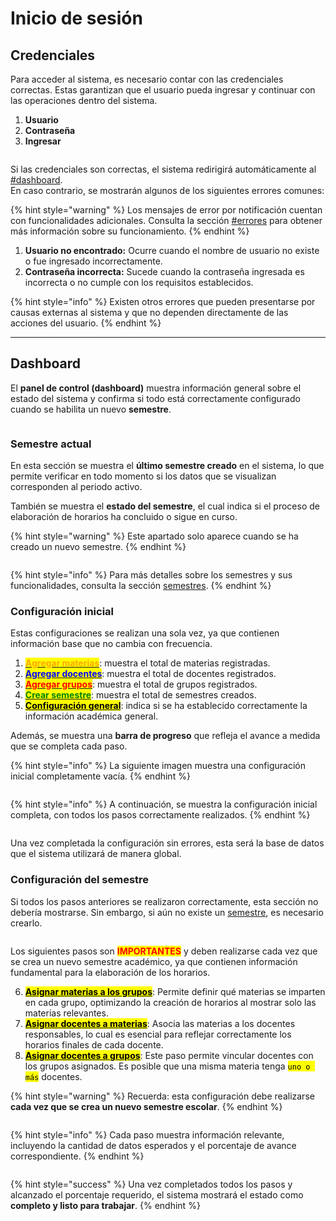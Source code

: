 # Inicio de sesión

## Credenciales

Para acceder al sistema, es necesario contar con las credenciales correctas. Estas garantizan que el usuario pueda ingresar y continuar con las operaciones dentro del sistema.

1. **Usuario**  
2. **Contraseña**  
3. **Ingresar**

<figure><img src="https://427283098-files.gitbook.io/~/files/v0/b/gitbook-x-prod.appspot.com/o/spaces%2Fc3Xztvbl6hZF1pSc3D5c%2Fuploads%2FVgiEHe42xtqY2W9NeWkm%2F1.png?alt=media&#x26;token=04326a8b-6a7a-4c26-881e-11e4acc0888a" alt=""><figcaption></figcaption></figure>

Si las credenciales son correctas, el sistema redirigirá automáticamente al [#dashboard](#dashboard "mention").  
En caso contrario, se mostrarán algunos de los siguientes errores comunes:

{% hint style="warning" %}
Los mensajes de error por notificación cuentan con funcionalidades adicionales. Consulta la sección [#errores](https://docs.sistemahorarios.me/tDaJOooJQpDbSTEIS4kV/otros/importante#errores "mention") para obtener más información sobre su funcionamiento.
{% endhint %}

1. **Usuario no encontrado:** Ocurre cuando el nombre de usuario no existe o fue ingresado incorrectamente.  
2. **Contraseña incorrecta:** Sucede cuando la contraseña ingresada es incorrecta o no cumple con los requisitos establecidos.

{% hint style="info" %}
Existen otros errores que pueden presentarse por causas externas al sistema y que no dependen directamente de las acciones del usuario.
{% endhint %}

---

## Dashboard

El **panel de control (dashboard)** muestra información general sobre el estado del sistema y confirma si todo está correctamente configurado cuando se habilita un nuevo **semestre**.

<figure><img src="https://427283098-files.gitbook.io/~/files/v0/b/gitbook-x-prod.appspot.com/o/spaces%2Fc3Xztvbl6hZF1pSc3D5c%2Fuploads%2F0qTJynHhhwifqFy7yCi3%2FCaptura%20de%20pantalla%202025-10-08%20213928.png?alt=media&#x26;token=a8d10867-5487-44b3-bdbb-147ef93888d4" alt=""><figcaption></figcaption></figure>

### Semestre actual

En esta sección se muestra el **último semestre creado** en el sistema, lo que permite verificar en todo momento si los datos que se visualizan corresponden al periodo activo.

También se muestra el **estado del semestre**, el cual indica si el proceso de elaboración de horarios ha concluido o sigue en curso.

{% hint style="warning" %}
Este apartado solo aparece cuando se ha creado un nuevo semestre.
{% endhint %}

<figure><img src="https://427283098-files.gitbook.io/~/files/v0/b/gitbook-x-prod.appspot.com/o/spaces%2Fc3Xztvbl6hZF1pSc3D5c%2Fuploads%2FpPhiOa7HOmshxJ0xk2Gm%2FCaptura%20de%20pantalla%202025-10-08%20215421.png?alt=media&#x26;token=cba30a73-3e8a-46c4-b9c5-24fd39a89a96" alt=""><figcaption></figcaption></figure>

{% hint style="info" %}
Para más detalles sobre los semestres y sus funcionalidades, consulta la sección [semestres](https://docs.sistemahorarios.me/tDaJOooJQpDbSTEIS4kV/recursos-academica/semestres "mention").
{% endhint %}

### Configuración inicial

Estas configuraciones se realizan una sola vez, ya que contienen información base que no cambia con frecuencia.

1. [<mark style="color:orange;">**Agregar materias**</mark>](https://docs.sistemahorarios.me/tDaJOooJQpDbSTEIS4kV/recursos-academica/materias): muestra el total de materias registradas.  
2. [<mark style="color:blue;">**Agregar docentes**</mark>](https://docs.sistemahorarios.me/tDaJOooJQpDbSTEIS4kV/recursos-academica/docentes): muestra el total de docentes registrados.  
3. [<mark style="color:red;">**Agregar grupos**</mark>](https://docs.sistemahorarios.me/tDaJOooJQpDbSTEIS4kV/recursos-academica/grupos): muestra el total de grupos registrados.  
4. [<mark style="color:green;">**Crear semestre**</mark>](https://docs.sistemahorarios.me/tDaJOooJQpDbSTEIS4kV/recursos-academica/semestres): muestra el total de semestres creados.  
5. [<mark style="color:$primary;">**Configuración general**</mark>](https://docs.sistemahorarios.me/tDaJOooJQpDbSTEIS4kV/otros/configuracion): indica si se ha establecido correctamente la información académica general.

Además, se muestra una **barra de progreso** que refleja el avance a medida que se completa cada paso.

{% hint style="info" %}
La siguiente imagen muestra una configuración inicial completamente vacía.
{% endhint %}

<figure><img src="https://427283098-files.gitbook.io/~/files/v0/b/gitbook-x-prod.appspot.com/o/spaces%2Fc3Xztvbl6hZF1pSc3D5c%2Fuploads%2F0AkGvafOjc04eKqSOuQC%2FCaptura%20de%20pantalla%202025-10-08%20220636.png?alt=media&#x26;token=8836a952-8b68-4c3f-9fee-337ca9965dd8" alt=""><figcaption></figcaption></figure>

{% hint style="info" %}
A continuación, se muestra la configuración inicial completa, con todos los pasos correctamente realizados.
{% endhint %}

<figure><img src="https://427283098-files.gitbook.io/~/files/v0/b/gitbook-x-prod.appspot.com/o/spaces%2Fc3Xztvbl6hZF1pSc3D5c%2Fuploads%2FQDz8hC2F7NSEKUPfhgBj%2FCaptura%20de%20pantalla%202025-10-08%20220022.png?alt=media&#x26;token=545950a1-c883-4cfc-98a7-b3bfe27da335" alt=""><figcaption></figcaption></figure>

Una vez completada la configuración sin errores, esta será la base de datos que el sistema utilizará de manera global.

### Configuración del semestre

Si todos los pasos anteriores se realizaron correctamente, esta sección no debería mostrarse. Sin embargo, si aún no existe un [semestre](https://docs.sistemahorarios.me/tDaJOooJQpDbSTEIS4kV/recursos-academica/semestres "mention"), es necesario crearlo.

<figure><img src="https://427283098-files.gitbook.io/~/files/v0/b/gitbook-x-prod.appspot.com/o/spaces%2Fc3Xztvbl6hZF1pSc3D5c%2Fuploads%2Fb64LA3bYlbLWUeFsfPzH%2FCaptura%20de%20pantalla%202025-10-09%20091838.png?alt=media&#x26;token=6b7a8ea7-4ab6-459a-aac6-ed0540ae60b0" alt=""><figcaption></figcaption></figure>

Los siguientes pasos son <mark style="color:red;">**IMPORTANTES**</mark> y deben realizarse cada vez que se crea un nuevo semestre académico, ya que contienen información fundamental para la elaboración de los horarios.

6. [<mark style="color:$info;">**Asignar materias a los grupos**</mark>](https://docs.sistemahorarios.me/tDaJOooJQpDbSTEIS4kV/relaciones/materias-con-grupos): Permite definir qué materias se imparten en cada grupo, optimizando la creación de horarios al mostrar solo las materias relevantes.  
7. [<mark style="color:$info;">**Asignar docentes a materias**</mark>](https://docs.sistemahorarios.me/tDaJOooJQpDbSTEIS4kV/relaciones/docentes-con-materias): Asocia las materias a los docentes responsables, lo cual es esencial para reflejar correctamente los horarios finales de cada docente.  
8. [<mark style="color:$info;">**Asignar docentes a grupos**</mark>](https://docs.sistemahorarios.me/tDaJOooJQpDbSTEIS4kV/relaciones/asignacion-de-docente-a-grupos): Este paso permite vincular docentes con los grupos asignados. Es posible que una misma materia tenga <mark style="color:$warning;">`uno o más`</mark> docentes.

{% hint style="warning" %}
Recuerda: esta configuración debe realizarse **cada vez que se crea un nuevo semestre escolar**.
{% endhint %}

<figure><img src="https://427283098-files.gitbook.io/~/files/v0/b/gitbook-x-prod.appspot.com/o/spaces%2Fc3Xztvbl6hZF1pSc3D5c%2Fuploads%2FYtjjZGFzsm5jNUYCdI9h%2FCaptura%20de%20pantalla%202025-10-09%20092230.png?alt=media&#x26;token=bd45ee5c-daa8-4ad9-b487-60b8069bdbce" alt=""><figcaption></figcaption></figure>

{% hint style="info" %}
Cada paso muestra información relevante, incluyendo la cantidad de datos esperados y el porcentaje de avance correspondiente.
{% endhint %}

<figure><img src="https://427283098-files.gitbook.io/~/files/v0/b/gitbook-x-prod.appspot.com/o/spaces%2Fc3Xztvbl6hZF1pSc3D5c%2Fuploads%2F1vEBEhTHU5o1HJQb5nez%2FCaptura%20de%20pantalla%202025-10-09%20093958.png?alt=media&#x26;token=e2260645-a32c-4808-8351-757b4a3b2191" alt=""><figcaption></figcaption></figure>

{% hint style="success" %}
Una vez completados todos los pasos y alcanzado el porcentaje requerido, el sistema mostrará el estado como **completo y listo para trabajar**.
{% endhint %}
